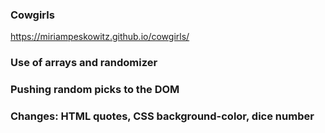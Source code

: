 
### Cowgirls
https://miriampeskowitz.github.io/cowgirls/
### Use of arrays and randomizer
### Pushing random picks to the DOM
### Changes: HTML quotes, CSS background-color, dice number
